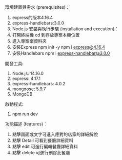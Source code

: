 環境建置與需求 (prerequisites)：
1. express的版本4.16.4
2. express-handlebars:3.0.0
3. Node.js
安裝與執行步驟 (installation and execution)：
1. 打開終端機 cd 到存放專案本機位置
2. 進入專案案資料夾
3. 安裝Express
npm init -y
npm i express@4.16.4
4. 安裝Handlebars
npm i express-handlebar@3.0.0

開發工具:
1. Node.js: 14.16.0
2. express: 4.17.1
3. express-handlebars: 4.0.2
4. mongoose: 5.9.7
5. MongoDB

啟動程式:
1. npm run dev

功能描述 (features)：
1. 點擊圖面或文字可進入應對的店家的詳細解說
2. 點擊 Detail 可看到餐廳詳細資料
3. 點擊 edit 可進行編輯餐廳詳細資料
4. 點擊 delete 可進行刪除此餐廳